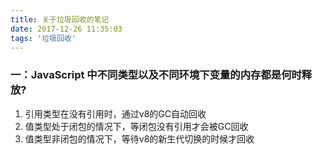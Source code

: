 ```yaml
---
title: 关于垃圾回收的笔记
date: 2017-12-26 11:35:03
tags: '垃圾回收'
---
```


### 一：JavaScript 中不同类型以及不同环境下变量的内存都是何时释放?
1. 引用类型在没有引用时，通过v8的GC自动回收
2. 值类型处于闭包的情况下，等闭包没有引用才会被GC回收
3. 值类型非闭包的情况下，等待v8的新生代切换的时候才回收